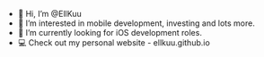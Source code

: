 - 👋 Hi, I’m @EllKuu
- 👀 I’m interested in mobile development, investing and lots more. 
- 🌱 I’m currently looking for iOS development roles.
- :computer: Check out my personal website - ellkuu.github.io

<!---
EllKuu/EllKuu is a ✨ special ✨ repository because its `README.md` (this file) appears on your GitHub profile.
You can click the Preview link to take a look at your changes.
--->

